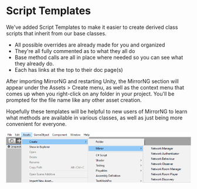 # Script Templates

We've added Script Templates to make it easier to create derived class scripts that inherit from our base classes.

-   All possible overrides are already made for you and organized
-   They're all fully commented as to what they all do
-   Base method calls are all in place where needed so you can see what they already do.
-   Each has links at the top to their doc page(s)

After importing MirrorNG and restarting Unity, the MirrorNG section will appear under the Assets > Create menu, as well as the context menu that comes up when you right-click on any folder in your project.  You'll be prompted for the file name like any other asset creation.

Hopefully these templates will be helpful to new users of MirrorNG to learn what methods are available in various classes, as well as just being more convenient for everyone.

![Script Templates](ScriptTemplates.png)
